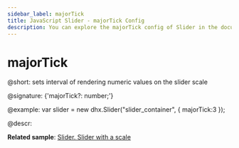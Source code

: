 ```yaml
---
sidebar_label: majorTick
title: JavaScript Slider - majorTick Config 
description: You can explore the majorTick config of Slider in the documentation of the DHTMLX JavaScript UI library. Browse developer guides and API reference, try out code examples and live demos, and download a free 30-day evaluation version of DHTMLX Suite 7.
---
```


# majorTick

@short: sets interval of rendering numeric values on the slider scale

@signature: {'majorTick?: number;'}

@example:
var slider = new dhx.Slider("slider_container", { 
    majorTick:3
});

@descr:

**Related sample**: [Slider. Slider with a scale](https://snippet.dhtmlx.com/4a6l7cyy)

[comment]: # (@related: slider/initializing_slider.md#configuration-properties slider/configuring_slider.md#scale-settings)
